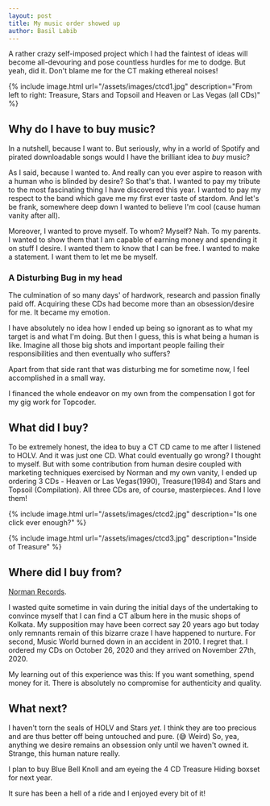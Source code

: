 ```yaml
---
layout: post
title: My music order showed up
author: Basil Labib
---
```


A rather crazy self-imposed project which I had the faintest of ideas will become all-devouring and pose countless hurdles for me to dodge. But yeah, did it. Don't blame me for the CT making ethereal noises!   

{% include image.html url="/assets/images/ctcd1.jpg" description="From left to right: Treasure, Stars and Topsoil and Heaven or Las Vegas (all CDs)" %}  

## Why do I have to buy music?   

In a nutshell, because I want to. But seriously, why in a world of Spotify and pirated downloadable songs would I have the brilliant idea to _buy_ music?    

As I said, because I wanted to. And really can you ever aspire to reason with a human who is blinded by desire? So that's that. I wanted to pay my tribute to the most fascinating thing I have discovered this year. I wanted to pay my respect to the band which gave me  my first ever taste of stardom. And let's be frank, somewhere deep down I wanted to believe I'm cool (cause human vanity after all).    

Moreover, I wanted to prove myself. To whom? Myself? Nah. To my parents. I wanted to show them that I am capable of earning money and spending it on stuff I desire. I wanted them to know that I can be free. I wanted to make a statement. I want them to let me be myself.

### A Disturbing Bug in my head    

The culmination of so many days' of hardwork, research and passion finally paid off. Acquiring these CDs had become more than an obsession/desire for me. It became my emotion.    

I have absolutely no idea how I ended up being so ignorant as to what my target is and what I'm doing. But then I guess, this is what being a human is like. Imagine all those big shots and important people failing their responsibilities and then eventually who suffers?   

Apart from that side rant that was disturbing me for sometime now, I feel accomplished in a small way.  

I financed the whole endeavor on my own from the compensation I got for my gig work for Topcoder.   

## What did I buy?    

To be extremely honest, the idea to buy a CT CD came to me after I listened to HOLV. And it was just one CD. What could eventually go wrong? I thought to myself. But with some contribution from human desire coupled with marketing techniques exercised by Norman and my own vanity, I ended up ordering 3 CDs - Heaven or Las Vegas(1990), Treasure(1984) and Stars and Topsoil (Compilation). All three CDs are, of course, masterpieces. And I love them!   

{% include image.html url="/assets/images/ctcd2.jpg" description="Is one click ever enough?" %}  

{% include image.html url="/assets/images/ctcd3.jpg" description="Inside of Treasure" %}  

## Where did I buy from?     

[Norman Records][norman].   

I wasted quite sometime in vain during the initial days of the undertaking to convince myself that I can find a CT album here in the music shops of Kolkata. My supposition may have been correct say 20 years ago but today only remnants remain of this bizarre craze I have happened to nurture. For second, Music World burned down in an accident in 2010. I regret that. I ordered my CDs on October 26, 2020 and they arrived on November 27th, 2020.  

My learning out of this experience was this: If you want something, spend money for it. There is absolutely no compromise for authenticity and quality.  

## What next?   

I haven't torn the seals of HOLV and Stars _yet_. I think they are too precious and are thus better off being untouched and pure. (:sweat_smile: Weird) So, yea, anything we desire remains an obsession only until we haven't owned it. Strange, this human nature really.  

I plan to buy Blue Bell Knoll and am eyeing the 4 CD Treasure Hiding boxset for next year.   

It sure has been a hell of a ride and I enjoyed every bit of it!

[norman]: https://normanrecords.com

